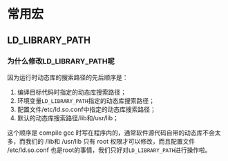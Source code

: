 # 常用宏

## LD_LIBRARY_PATH

### 为什么修改LD_LIBRARY_PATH呢

因为运行时动态库的搜索路径的先后顺序是：
1. 编译目标代码时指定的动态库搜索路径；
2. 环境变量`LD_LIBRARY_PATH`指定的动态库搜索路径；
3. 配置文件/etc/ld.so.conf中指定的动态库搜索路径；
4. 默认的动态库搜索路径/lib和/usr/lib；

这个顺序是 compile gcc 时写在程序内的，通常软件源代码自带的动态库不会太多，而我们的 /lib和 /usr/lib 只有 root 权限才可以修改，而且配置文件 /etc/ld.so.conf 也是root的事情，我们只好对`LD_LIBRARY_PATH`进行操作啦。